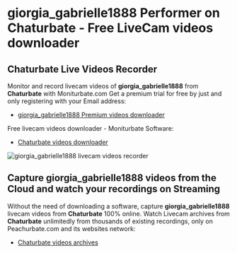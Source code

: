 # giorgia_gabrielle1888 Performer on Chaturbate - Free LiveCam videos downloader

## Chaturbate Live Videos Recorder

Monitor and record livecam videos of **giorgia_gabrielle1888** from **Chaturbate** with Moniturbate.com
Get a premium trial for free by just and only registering with your Email address:
* [giorgia_gabrielle1888 Premium videos downloader](https://moniturbate.com/request-demo-licence-key.html)

Free livecam videos downloader - Moniturbate Software:
* [Chaturbate videos downloader](https://moniturbate.com/moniturbate-download-software.html)

![giorgia_gabrielle1888 livecam videos recorder](https://peachurnet.com/templates/moniturbate-software.png)


## Capture giorgia_gabrielle1888 videos from the Cloud and watch your recordings on Streaming

Without the need of downloading a software, capture **giorgia_gabrielle1888** livecam videos from **Chaturbate** 100% online.
Watch Livecam archives from **Chaturbate** unlimitedly from thousands of existing recordings, only on Peachurbate.com and its websites network:
* [Chaturbate videos archives](https://peachurnet.com/)